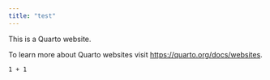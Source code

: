 ```yaml
---
title: "test"
---
```


This is a Quarto website.

To learn more about Quarto websites visit <https://quarto.org/docs/websites>.

```{r}
1 + 1
```
